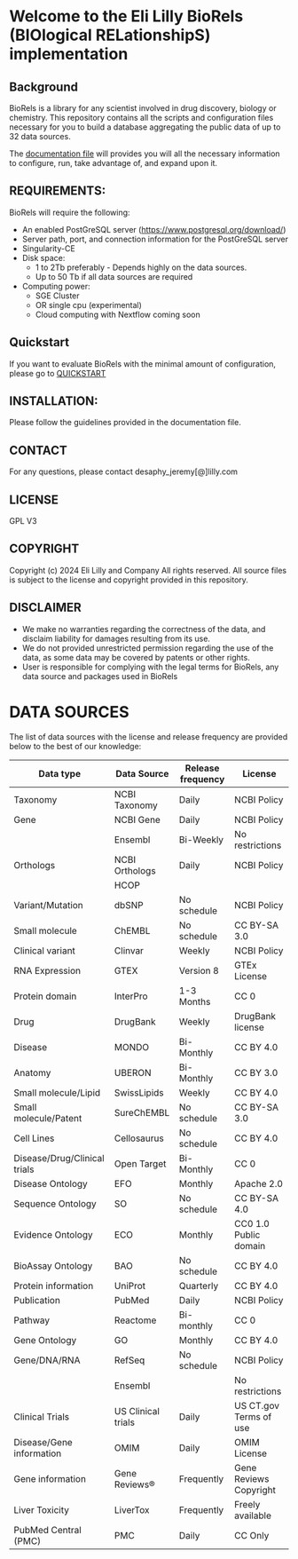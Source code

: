 # Welcome to the Eli Lilly BioRels (BIOlogical RELationshipS) implementation 

## Background
BioRels is a library for any scientist involved in drug discovery, biology or chemistry. 
This repository contains all the scripts and configuration files necessary for you to build
a database aggregating the public data of up to 32 data sources.

The [documentation file](DOCS/Biorels_Complete_documentation.docx) will provides you will all the necessary information to configure, run, take advantage of, and expand upon it.

## REQUIREMENTS:

BioRels will require the following:
* An enabled PostGreSQL server (https://www.postgresql.org/download/) 
* Server path, port, and connection information for the PostGreSQL server
* Singularity-CE
* Disk space:
  * 1 to 2Tb preferably - Depends highly on the data sources.
  * Up to 50 Tb if all data sources are required
* Computing power:
  * SGE Cluster
  * OR single cpu (experimental)
  * Cloud computing with Nextflow coming soon


## Quickstart

If you want to evaluate BioRels with the minimal amount of configuration, please go to [QUICKSTART](BACKEND/INSTALL/QUICKSTART/README.md)

## INSTALLATION:

Please follow the guidelines provided in the documentation file. 

## CONTACT

For any questions, please contact desaphy_jeremy[@]lilly.com

## LICENSE

GPL V3


## COPYRIGHT

Copyright (c)  2024 Eli Lilly and Company All rights reserved.
All source files is subject to the license and copyright provided in this repository.

## DISCLAIMER

* We make no warranties regarding the correctness of the data, and disclaim liability for damages resulting from its use. 
* We do not provided unrestricted permission regarding the use of the data, as some data may be covered by patents or other rights. 
* User is responsible for complying with the legal terms for BioRels, any data source and packages used in BioRels


# DATA SOURCES

The list of data sources with the license and release frequency are provided below to the best of our knowledge:

| Data type | Data Source | Release frequency | License |
| --------- | --------- | --------- | --------- |
| Taxonomy  | NCBI Taxonomy | Daily | NCBI Policy |
| Gene  | NCBI Gene | Daily | NCBI Policy |
|  | Ensembl | Bi-Weekly | No restrictions |
| Orthologs  | NCBI Orthologs | Daily | NCBI Policy |
|  | HCOP | |  | CC0 |
| Variant/Mutation  | dbSNP | No schedule | NCBI Policy |
| Small molecule | ChEMBL | No schedule | CC BY-SA 3.0 |
| Clinical variant  | Clinvar | Weekly | NCBI Policy |
| RNA Expression  | GTEX | Version 8  | GTEx License |
| Protein domain  | InterPro | 1-3 Months | CC 0 |
| Drug | DrugBank | Weekly | DrugBank license |
| Disease  | MONDO | Bi-Monthly | CC BY 4.0   |
| Anatomy  | UBERON | Bi-Monthly | CC BY 3.0 |
| Small molecule/Lipid | SwissLipids | Weekly | CC BY 4.0 |
| Small molecule/Patent | SureChEMBL | No schedule | CC BY-SA 3.0 |
| Cell Lines  | Cellosaurus  | No schedule | CC BY 4.0 |
| Disease/Drug/Clinical trials  | Open Target | Bi-Monthly | CC 0 |
| Disease Ontology  | EFO | Monthly | Apache 2.0 |
| Sequence Ontology  | SO | No schedule | CC BY-SA 4.0 |
| Evidence Ontology  | ECO | Monthly | CC0 1.0 Public domain |
| BioAssay Ontology  | BAO  | No schedule | CC BY 4.0 |
| Protein information  | UniProt | Quarterly | CC BY 4.0 |
| Publication  | PubMed | Daily | NCBI Policy |
| Pathway  | Reactome | Bi-monthly | CC 0 |
| Gene Ontology  | GO | Monthly | CC BY 4.0 |
| Gene/DNA/RNA  | RefSeq | No schedule | NCBI Policy |  |
|  | Ensembl |  | No restrictions |
| Clinical Trials | US Clinical trials | Daily | US CT.gov Terms of use |
| Disease/Gene information | OMIM | Daily | OMIM License |
| Gene information | Gene Reviews® |  Frequently | Gene Reviews Copyright | 
| Liver Toxicity | LiverTox |  Frequently | Freely available |
| PubMed Central (PMC) | PMC | Daily | CC Only |